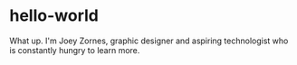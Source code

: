 # hello-world

What up. I'm Joey Zornes, graphic designer and aspiring technologist who is constantly hungry to learn more. 
